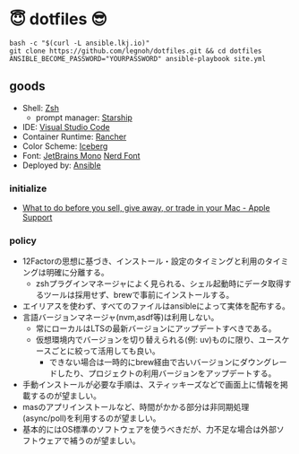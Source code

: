:innocent: dotfiles :sunglasses:
========

```
bash -c "$(curl -L ansible.lkj.io)"
git clone https://github.com/legnoh/dotfiles.git && cd dotfiles
ANSIBLE_BECOME_PASSWORD="YOURPASSWORD" ansible-playbook site.yml
```

## goods

- Shell: [Zsh](http://www.zsh.org/)
  - prompt manager: [Starship](https://starship.rs)
- IDE: [Visual Studio Code](https://code.visualstudio.com/)
- Container Runtime: [Rancher](https://www.rancher.com)
- Color Scheme: [Iceberg](https://cocopon.github.io/iceberg.vim/)
- Font: [JetBrains Mono](https://www.jetbrains.com/lp/mono/) [Nerd Font](https://github.com/ryanoasis/nerd-fonts/tree/master/patched-fonts/JetBrainsMono)
- Deployed by: [Ansible](https://docs.ansible.com)

### initialize

- [What to do before you sell, give away, or trade in your Mac \- Apple Support](https://support.apple.com/en-us/HT201065)

### policy

- 12Factorの思想に基づき、インストール・設定のタイミングと利用のタイミングは明確に分離する。
  - zshプラグインマネージャによく見られる、シェル起動時にデータ取得するツールは採用せず、brewで事前にインストールする。
- エイリアスを使わず、すべてのファイルはansibleによって実体を配布する。
- 言語バージョンマネージャ(nvm,asdf等)は利用しない。
  - 常にローカルはLTSの最新バージョンにアップデートすべきである。
  - 仮想環境内でバージョンを切り替えられる(例: uv)ものに限り、ユースケースごとに絞って活用しても良い。
    - できない場合は一時的にbrew経由で古いバージョンにダウングレードしたり、プロジェクトの利用バージョンをアップデートする。
- 手動インストールが必要な手順は、スティッキーズなどで画面上に情報を掲載するのが望ましい。
- masのアプリインストールなど、時間がかかる部分は非同期処理(async/poll)を利用するのが望ましい。
- 基本的にはOS標準のソフトウェアを使うべきだが、力不足な場合は外部ソフトウェアで補うのが望ましい。
